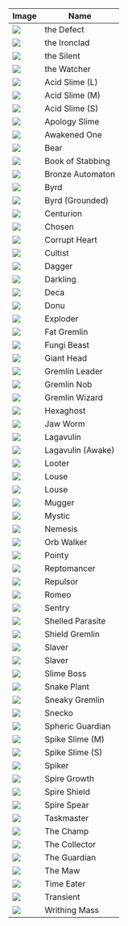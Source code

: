 | Image | Name |
| ----- | ---- |
| ![](creatures/Defect.png) | the Defect |
| ![](creatures/Ironclad.png) | the Ironclad |
| ![](creatures/TheSilent.png) | the Silent |
| ![](creatures/Watcher.png) | the Watcher |
| ![](creatures/AcidSlime_L.png) | Acid Slime (L) |
| ![](creatures/AcidSlime_M.png) | Acid Slime (M) |
| ![](creatures/AcidSlime_S.png) | Acid Slime (S) |
| ![](creatures/ApologySlime.png) | Apology Slime |
| ![](creatures/AwakenedOne.png) | Awakened One |
| ![](creatures/BanditBear.png) | Bear |
| ![](creatures/BookOfStabbing.png) | Book of Stabbing |
| ![](creatures/BronzeAutomaton.png) | Bronze Automaton |
| ![](creatures/Byrd.png) | Byrd |
| ![](creatures/ByrdGrounded.png) | Byrd (Grounded) |
| ![](creatures/Centurion.png) | Centurion |
| ![](creatures/Chosen.png) | Chosen |
| ![](creatures/CorruptHeart.png) | Corrupt Heart |
| ![](creatures/Cultist.png) | Cultist |
| ![](creatures/Dagger.png) | Dagger |
| ![](creatures/Darkling.png) | Darkling |
| ![](creatures/Deca.png) | Deca |
| ![](creatures/Donu.png) | Donu |
| ![](creatures/Exploder.png) | Exploder |
| ![](creatures/GremlinFat.png) | Fat Gremlin |
| ![](creatures/FungiBeast.png) | Fungi Beast |
| ![](creatures/GiantHead.png) | Giant Head |
| ![](creatures/GremlinLeader.png) | Gremlin Leader |
| ![](creatures/GremlinNob.png) | Gremlin Nob |
| ![](creatures/GremlinWizard.png) | Gremlin Wizard |
| ![](creatures/Hexaghost.png) | Hexaghost |
| ![](creatures/JawWorm.png) | Jaw Worm |
| ![](creatures/Lagavulin.png) | Lagavulin |
| ![](creatures/LagavulinAwake.png) | Lagavulin (Awake) |
| ![](creatures/Looter.png) | Looter |
| ![](creatures/FuzzyLouseDefensive.png) | Louse |
| ![](creatures/FuzzyLouseNormal.png) | Louse |
| ![](creatures/Mugger.png) | Mugger |
| ![](creatures/Healer.png) | Mystic |
| ![](creatures/Nemesis.png) | Nemesis |
| ![](creatures/OrbWalker.png) | Orb Walker |
| ![](creatures/BanditChild.png) | Pointy |
| ![](creatures/Reptomancer.png) | Reptomancer |
| ![](creatures/Repulsor.png) | Repulsor |
| ![](creatures/BanditLeader.png) | Romeo |
| ![](creatures/Sentry.png) | Sentry |
| ![](creatures/ShelledParasite.png) | Shelled Parasite |
| ![](creatures/GremlinTsundere.png) | Shield Gremlin |
| ![](creatures/SlaverBlue.png) | Slaver |
| ![](creatures/SlaverRed.png) | Slaver |
| ![](creatures/SlimeBoss.png) | Slime Boss |
| ![](creatures/SnakePlant.png) | Snake Plant |
| ![](creatures/GremlinThief.png) | Sneaky Gremlin |
| ![](creatures/Snecko.png) | Snecko |
| ![](creatures/SphericGuardian.png) | Spheric Guardian |
| ![](creatures/SpikeSlime_M.png) | Spike Slime (M) |
| ![](creatures/SpikeSlime_S.png) | Spike Slime (S) |
| ![](creatures/Spiker.png) | Spiker |
| ![](creatures/Serpent.png) | Spire Growth |
| ![](creatures/SpireShield.png) | Spire Shield |
| ![](creatures/SpireSpear.png) | Spire Spear |
| ![](creatures/SlaverBoss.png) | Taskmaster |
| ![](creatures/Champ.png) | The Champ |
| ![](creatures/TheCollector.png) | The Collector |
| ![](creatures/TheGuardian.png) | The Guardian |
| ![](creatures/Maw.png) | The Maw |
| ![](creatures/TimeEater.png) | Time Eater |
| ![](creatures/Transient.png) | Transient |
| ![](creatures/WrithingMass.png) | Writhing Mass |
